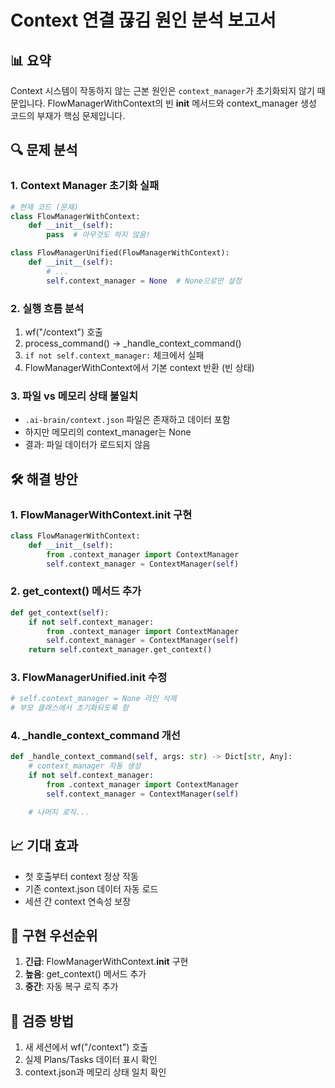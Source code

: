# Context 연결 끊김 원인 분석 보고서

## 📊 요약
Context 시스템이 작동하지 않는 근본 원인은 `context_manager`가 초기화되지 않기 때문입니다. FlowManagerWithContext의 빈 __init__ 메서드와 context_manager 생성 코드의 부재가 핵심 문제입니다.

## 🔍 문제 분석

### 1. Context Manager 초기화 실패
```python
# 현재 코드 (문제)
class FlowManagerWithContext:
    def __init__(self):
        pass  # 아무것도 하지 않음!

class FlowManagerUnified(FlowManagerWithContext):
    def __init__(self):
        # ...
        self.context_manager = None  # None으로만 설정
```

### 2. 실행 흐름 분석
1. wf("/context") 호출
2. process_command() → _handle_context_command()
3. `if not self.context_manager:` 체크에서 실패
4. FlowManagerWithContext에서 기본 context 반환 (빈 상태)

### 3. 파일 vs 메모리 상태 불일치
- `.ai-brain/context.json` 파일은 존재하고 데이터 포함
- 하지만 메모리의 context_manager는 None
- 결과: 파일 데이터가 로드되지 않음

## 🛠️ 해결 방안

### 1. FlowManagerWithContext.__init__ 구현
```python
class FlowManagerWithContext:
    def __init__(self):
        from .context_manager import ContextManager
        self.context_manager = ContextManager(self)
```

### 2. get_context() 메서드 추가
```python
def get_context(self):
    if not self.context_manager:
        from .context_manager import ContextManager
        self.context_manager = ContextManager(self)
    return self.context_manager.get_context()
```

### 3. FlowManagerUnified.__init__ 수정
```python
# self.context_manager = None 라인 삭제
# 부모 클래스에서 초기화되도록 함
```

### 4. _handle_context_command 개선
```python
def _handle_context_command(self, args: str) -> Dict[str, Any]:
    # context_manager 자동 생성
    if not self.context_manager:
        from .context_manager import ContextManager
        self.context_manager = ContextManager(self)

    # 나머지 로직...
```

## 📈 기대 효과
- 첫 호출부터 context 정상 작동
- 기존 context.json 데이터 자동 로드
- 세션 간 context 연속성 보장

## 🔄 구현 우선순위
1. **긴급**: FlowManagerWithContext.__init__ 구현
2. **높음**: get_context() 메서드 추가
3. **중간**: 자동 복구 로직 추가

## 📌 검증 방법
1. 새 세션에서 wf("/context") 호출
2. 실제 Plans/Tasks 데이터 표시 확인
3. context.json과 메모리 상태 일치 확인
